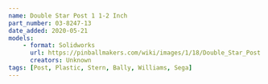 ```yaml
---
name: Double Star Post 1 1-2 Inch
part_number: 03-8247-13
date_added: 2020-05-21
models: 
    - format: Solidworks
      url: https://pinballmakers.com/wiki/images/1/18/Double_Star_Post.SLDPRT
      creators: Unknown
tags: [Post, Plastic, Stern, Bally, Williams, Sega]
---
```

